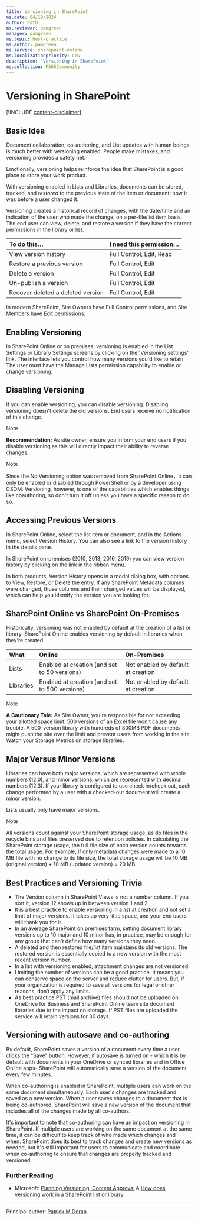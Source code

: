 ```yaml
---
title: Versioning in SharePoint
ms.date: 04/19/2024
author: PatD
ms.reviewer: pamgreen
manager: pamgreen
ms.topic: best-practice
ms.author: pamgreen
ms.service: sharepoint-online
ms.localizationpriority: Low
description: "Versioning in SharePoint"
ms.collection: M365Community
---
```


# Versioning in SharePoint

[!INCLUDE [content-disclaimer](includes/content-disclaimer.md)]

## Basic Idea

Document collaboration, co-authoring, and List updates with human beings is much better with versioning enabled. People make mistakes, and versioning provides a safety net.

Emotionally, versioning helps reinforce the idea that SharePoint is a good place to store your work product.

With versioning enabled in Lists  and Libraries, documents can be stored, tracked, and *restored* to the previous state of the item or document: how it was before a user changed it.

Versioning creates a historical record of changes, with the date/time and an indication of the user who made the change, on a per-file/list item basis. The end user can view, delete, and restore a version if they have the correct permissions in the library or list.

| To do this… | I need this permission… |
|:-----|:-----|
| View version history | Full Control, Edit, Read |
| Restore a previous version | Full Control, Edit |
| Delete a version | Full Control, Edit |
| Un-publish a version | Full Control, Edit |
| Recover deleted a deleted version | Full Control, Edit |

In modern SharePoint, Site Owners have Full Control permissions, and Site Members have Edit permissions.

## Enabling Versioning

In SharePoint Online or on premises, versioning is enabled in the List Settings or Library Settings screens by clicking on the 'Versioning settings' link.  The interface lets you control how many versions you'd like to retain. The user must have the Manage Lists permission capability to enable or change versioning.

## Disabling Versioning

If you can enable versioning, you can disable versioning. Disabling versioning doesn't delete the old versions. End users receive no notification of this change.

> [!NOTE]
> **Recommendation:**  As site owner, ensure you inform your end users if you disable versioning as this will directly impact their ability to reverse changes.

> [!NOTE]
> Since the No Versioning option was removed from SharePoint Online，it can only be enabled or disabled through PowerShell or by a developer using CSOM. Versioning, however, is one of the capabilities which enables things like coauthoring, so don't turn it off unless you have a specific reason to do so.

## Accessing Previous Versions

In SharePoint Online, select the list item or document, and in the Actions menu, select Version History.  You can also see a link to the version history in the details pane.

In SharePoint on-premises (2010, 2013, 2016, 2019) you can view version history by clicking on the link in the ribbon menu.

In both products, Version History opens in a modal dialog box, with options to View, Restore, or Delete the entry. If any SharePoint Metadata columns were changed, those columns and their changed values will be displayed, which can help you identify the version you are looking for.

## SharePoint Online vs SharePoint On-Premises

Historically, versioning was not enabled by default at the creation of a list or library.  SharePoint Online enables versioning by default in libraries when they're created.

|What| Online| On-Premises|
|:------| :-----| :-----|
|Lists| Enabled at creation (and set to 50 versions)| Not enabled by default at creation |
|Libraries|Enabled at creation (and set to 500 versions)| Not enabled by default at creation |

> [!NOTE]
> **A Cautionary Tale:**
> As Site Owner, you're responsible for not exceeding your allotted space limit. 500 versions of an Excel file won't cause any trouble.  A 500-version library with hundreds of  300MB PDF documents might push the site over the limit and prevent users from working in the site.  Watch your Storage Metrics on storage libraries.

## Major Versus Minor Versions

Libraries can have both major versions, which are represented with whole numbers (12.0), and minor versions, which are represented with decimal numbers (12.3). If your library is configured to use check in/check out, each change performed by a user with a checked-out document will create a minor version.

Lists usually only have major versions.

> [!NOTE]
> All versions count against your SharePoint storage usage, as do files in the recycle bins and files preserved due to retention policies. In calculating the SharePoint storage usage, the full file size of each version counts towards the total usage. For example, if only metadata changes were made to a 10 MB file with no change to its file size, the total storage usage will be 10 MB (original version) + 10 MB (updated version) = 20 MB.

## Best Practices and Versioning Trivia

* The Version column in SharePoint Views is not a number column. If you sort it, version 12 shows up in between version 1 and 2.
* It is a best practice to enable versioning in a *list* at creation and not set a limit of major versions. It takes up very little space, and your end users will thank you for it.
* In an average SharePoint on premises farm, setting document library versions up to 10 major and 10 minor has, in practice, may be enough for any group that can't define how many versions they need.
* A deleted and then restored file/list item maintains its old versions. The restored version is essentially copied to a new version with the most recent version number.
* In a list with versioning enabled, attachment changes are not versioned.
* Limiting the number of versions can be a good practice. It means you can conserve space on the server and reduce clutter for users. But, if your organization is required to save all versions for legal or other reasons, don’t apply any limits.
* As best practice PST (mail archive) files should not be uploaded on OneDrive for Business and SharePoint Online team site document libraries due to the impact on storage. If PST files are uploaded the service will retain versions for 30 days.

## Versioning with autosave and co-authoring

By default, SharePoint saves a version of a document every time a user clicks the "Save" button. However, if autosave is turned on - which it is by default with documents in your OneDrive or synced libraries and in Office Online apps- SharePoint will automatically save a version of the document every few minutes.

When co-authoring is enabled in SharePoint, multiple users can work on the same document simultaneously. Each user's changes are tracked and saved as a new version. When a user saves changes to a document that is being co-authored, SharePoint will save a new version of the document that includes all of the changes made by all co-authors.

It's important to note that co-authoring can have an impact on versioning in SharePoint. If multiple users are working on the same document at the same time, it can be difficult to keep track of who made which changes and when. SharePoint does its best to track changes and create new versions as needed, but it's still important for users to communicate and coordinate when co-authoring to ensure that changes are properly tracked and versioned.

### Further Reading

* Microsoft: [Planning Versioning, Content Approval](/sharepoint/governance/versioning-content-approval-and-check-out-planning) & [How does versioning work in a SharePoint list or library](https://support.office.com/article/how-does-versioning-work-in-a-sharepoint-list-or-library-0f6cd105-974f-44a4-aadb-43ac5bdfd247)

---

Principal author: [Patrick M Doran](https://www.linkedin.com/in/patrickdoran/)
